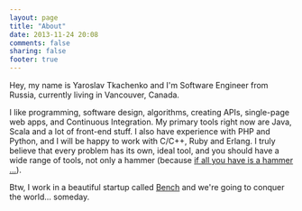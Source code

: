 ```yaml
---
layout: page
title: "About"
date: 2013-11-24 20:08
comments: false
sharing: false
footer: true
---
```

Hey, my name is Yaroslav Tkachenko and I'm Software Engineer from Russia, currently living in Vancouver, Canada.

I like programming, software design, algorithms, creating APIs, single-page web apps, and Continuous Integration. My primary tools right now are Java, Scala and a lot of front-end stuff. I also have experience with PHP and Python, and I will be happy to work with C/C++, Ruby and Erlang. I truly believe that every problem has its own, ideal tool, and you should have a wide range of tools, not only a hammer (because [if all you have is a hammer ...](http://en.wikipedia.org/wiki/Law_of_the_instrument)).

Btw, I work in a beautiful startup called [Bench](https://bench.co/) and we're going to conquer the world... someday.